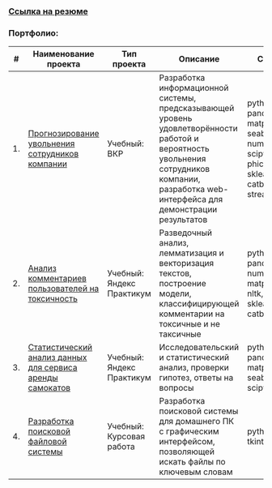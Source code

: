 ### [Ссылка на резюме](https://drive.google.com/file/d/12ja0xN3-j1i6Jc_t8MJG0lIyBOc6J7me/view?usp=sharing)

### Портфолио:

| #  | Наименование проекта | Тип проекта | Описание | Стек |
| --- | --- | --- | --- | --- |
| 1. | [Прогнозирование увольнения сотрудников компании](https://github.com/nightcarpenter/DismissalEmployees) | Учебный:<br> ВКР | Разработка информационной системы, предсказывающей уровень удовлетворённости работой и вероятность увольнения сотрудников компании, разработка web-интерфейса для демонстрации результатов | python, pandas, matplotlib, seaborn, numpy, scipy, phick, sklearn, catboost, streamlit |
| 2. | [Анализ комментариев пользователей на токсичность](https://github.com/nightcarpenter/ToxicComments) | Учебный:<br> Яндекс Практикум | Разведочный анализ, лемматизация и векторизация текстов, построение модели, классифицирующей комментарии на токсичные и не таксичные | python, pandas, numpy, matplotlib, nltk, sklearn, catboost |
| 3. | [Статистический анализ данных для сервиса аренды самокатов](https://github.com/nightcarpenter/ScootersStatistics) | Учебный:<br> Яндекс Практикум | Исследовательский и статистический анализ, проверки гипотез, ответы на вопросы | python, pandas, matplotlib, seaborn, scipy |
| 4. | [Разработка поисковой файловой системы](https://github.com/nightcarpenter/HomeLibrary) | Учебный:<br> Курсовая работа | Разработка поисковой системы для домашнего ПК с графическим интерфейсом, позволяющей искать файлы по ключевым словам | python, tkinter |
